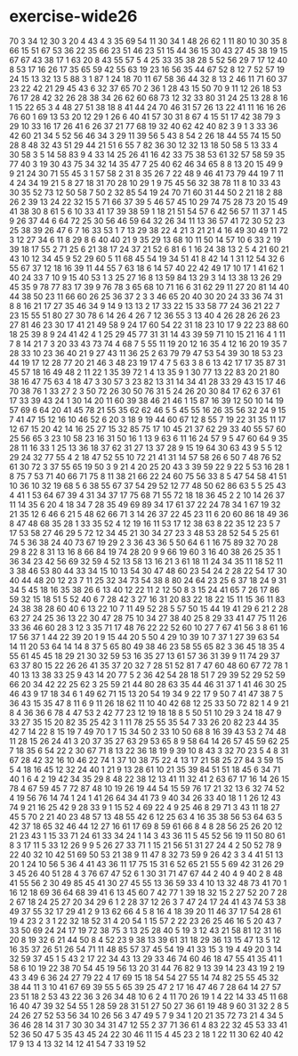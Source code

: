 # exercise-wide26
70
3
34
12
30
3
20
4
43
4
3
35
69
54
11
30
34
1
48
26
62
1
11
80
10
30
35
8
66
15
51
67
53
36
22
35
66
23
51
46
23
51
15
44
36
15
30
43
27
45
38
19
15
67
67
43
38
17
1
63
20
8
43
55
57
5
4
25
33
35
38
28
5
52
56
29
7
17
12
40
8
53
17
16
26
17
35
65
59
42
55
63
19
23
16
56
35
44
67
52
8
12
7
52
57
19
24
15
13
32
13
5
88
3
1
87
1
24
18
70
11
67
58
36
44
32
8
13
2
46
11
71
60
37
23
22
42
21
29
45
43
6
32
37
65
70
2
36
1
28
43
15
50
70
9
11
12
26
18
53
76
17
28
42
32
26
28
38
34
26
62
60
68
73
12
32
33
80
31
24
25
13
28
8
16
1
15
22
65
3
4
48
27
51
38
18
8
41
44
24
70
46
31
57
26
13
22
41
11
16
16
26
76
60
1
69
13
53
20
12
29
1
26
6
40
41
57
30
31
8
67
4
15
51
17
42
38
79
3
29
10
33
16
17
26
41
6
26
37
21
77
68
19
32
40
62
42
40
82
3
9
1
3
33
36
42
60
21
34
5
52
56
46
34
3
29
11
39
56
5
43
8
54
2
26
18
44
55
74
15
50
28
8
48
32
43
51
29
44
21
51
6
55
7
82
36
30
12
32
13
18
50
58
5
13
33
4
30
58
3
5
14
58
83
9
4
33
14
25
26
41
16
42
33
75
38
53
61
32
57
58
59
35
77
40
3
19
30
43
75
34
32
14
35
47
7
25
40
62
46
34
65
8
8
13
20
15
49
9
9
21
24
30
71
55
45
3
1
57
58
2
31
8
35
26
7
22
48
9
46
41
73
79
44
19
7
11
4
24
34
19
21
5
8
27
18
31
70
28
10
29
1
9
75
45
56
32
38
78
11
8
10
33
43
30
35
52
73
12
50
58
7
50
2
32
85
54
19
24
70
71
60
31
44
50
2
21
18
2
88
26
2
39
13
24
22
32
15
5
71
66
37
39
5
46
57
45
10
29
74
75
28
73
20
15
49
41
38
30
8
61
5
6
10
33
41
17
39
38
59
1
18
21
51
54
57
6
42
56
57
11
37
1
45
9
26
37
44
6
64
72
25
30
56
46
59
64
32
26
34
11
13
36
57
41
72
30
52
23
25
38
39
26
47
6
7
16
33
53
1
7
13
29
38
22
4
21
3
21
21
4
16
49
30
49
11
72
3
12
27
34
6
11
8
29
8
6
40
40
21
9
35
29
13
68
10
11
50
14
57
10
6
33
2
19
39
18
17
55
2
71
25
6
21
38
17
24
37
21
52
6
81
6
1
16
24
38
13
2
5
4
21
60
21
43
10
12
34
45
9
52
29
60
5
11
68
45
54
19
34
51
41
8
42
14
1
31
12
54
32
6
55
67
37
12
18
16
39
11
44
55
7
63
18
6
14
57
40
22
42
49
17
10
17
1
41
62
1
40
24
33
7
10
9
15
40
53
1
3
25
27
16
8
13
59
84
13
29
3
14
13
38
13
26
29
45
35
9
78
77
83
17
39
9
76
78
3
65
68
10
71
16
6
31
62
29
11
27
20
81
14
40
44
38
50
23
11
66
60
26
25
36
37
2
3
3
46
65
20
40
30
20
24
33
36
74
31
8
8
16
21
17
27
35
46
34
9
14
9
13
13
2
17
33
22
15
33
58
77
24
36
21
22
7
23
15
55
51
80
27
30
78
6
14
26
4
26
7
12
36
55
3
13
40
4
26
28
26
26
23
27
81
46
23
30
17
41
21
49
58
9
24
17
60
54
22
31
18
23
10
17
9
22
23
88
60
18
25
39
8
9
24
41
42
4
1
25
29
45
77
31
31
14
43
39
59
71
10
15
21
16
4
1
11
7
8
14
21
7
3
20
33
43
73
74
4
68
7
5
55
11
19
20
12
16
35
4
12
16
20
19
35
7
28
33
10
23
36
40
21
9
27
43
11
36
25
2
63
79
79
47
53
54
39
30
18
53
23
44
19
17
12
28
77
20
21
46
3
48
23
19
17
4
7
5
63
3
8
6
13
42
17
17
35
87
31
45
57
18
16
49
48
2
11
22
1
35
39
72
1
4
13
35
9
1
30
77
13
22
83
20
21
80
38
16
47
75
63
4
18
47
3
30
57
3
23
82
13
31
14
34
41
28
33
29
43
15
17
46
70
38
76
1
33
27
2
3
50
72
26
30
50
76
31
5
24
26
20
30
84
17
62
6
37
61
17
33
39
43
24
1
30
14
20
11
60
39
38
46
21
46
1
15
87
16
39
12
50
10
14
19
57
69
6
64
20
41
45
78
21
55
35
62
62
46
5
5
45
55
16
26
35
56
32
24
9
15
7
41
47
15
12
16
10
46
52
6
20
3
18
9
19
44
60
67
12
8
55
7
19
22
31
35
11
17
12
67
15
20
42
14
16
25
27
15
32
85
75
17
10
45
21
37
62
29
33
40
55
57
60
25
56
65
3
23
10
58
23
16
31
50
16
1
13
9
63
6
11
16
24
57
9
5
47
60
64
9
35
28
11
16
33
1
25
13
36
18
37
62
31
27
13
37
28
9
15
19
64
30
63
43
9
5
5
12
29
24
32
77
55
4
2
18
47
52
55
10
72
21
41
31
14
57
58
26
6
50
7
48
76
52
61
30
72
3
37
55
65
19
50
3
9
21
4
20
25
20
43
3
39
59
22
9
22
5
53
16
28
1
8
75
7
53
71
40
66
71
75
8
11
38
21
66
22
24
60
75
56
33
8
5
47
54
58
41
51
10
36
10
32
19
68
5
6
38
55
67
37
54
29
52
12
77
48
50
62
86
63
5
5
25
43
4
41
1
53
64
67
39
4
31
34
37
17
75
68
71
55
72
18
18
36
45
2
2
10
14
26
37
11
14
35
6
20
4
18
34
7
28
35
49
69
89
34
17
61
37
22
24
78
34
1
67
19
32
21
35
12
6
46
6
21
5
48
62
66
71
3
14
26
37
22
45
23
11
6
20
60
86
18
49
36
8
47
48
68
35
28
1
33
35
52
4
12
19
16
11
53
17
12
38
63
8
22
35
12
23
5
7
17
53
58
27
46
29
5
72
12
34
45
21
30
34
27
23
3
48
53
28
52
54
5
25
61
74
5
36
38
24
40
73
67
19
29
2
3
36
43
36
5
50
64
6
1
16
75
89
32
70
28
29
8
22
8
31
13
16
8
66
84
19
74
28
20
9
9
66
19
60
3
16
40
38
26
25
35
1
36
34
23
42
56
69
32
59
4
52
13
58
13
16
21
3
61
18
11
24
34
35
11
18
52
11
3
38
46
53
80
44
33
34
15
10
13
54
30
47
48
60
23
54
24
2
28
22
54
17
30
40
44
48
20
12
23
7
11
25
32
34
73
54
38
8
80
24
64
23
25
6
37
18
24
9
31
34
5
45
18
16
35
38
26
6
13
40
12
22
11
2
12
50
8
3
15
24
41
65
7
26
17
86
59
32
15
18
51
5
52
40
6
7
28
42
3
27
16
31
20
83
22
18
22
15
11
15
36
11
83
24
38
38
28
60
40
6
13
22
10
7
11
49
52
28
5
57
50
15
44
19
41
29
6
21
2
28
63
27
24
25
36
13
22
30
47
28
75
10
34
27
38
40
25
8
29
33
41
47
75
11
26
33
36
46
60
28
3
12
3
35
71
17
48
76
22
22
52
60
10
27
7
67
41
56
3
8
61
16
17
56
37
1
44
22
39
20
1
9
15
44
20
5
50
4
29
10
39
10
7
37
1
27
39
63
54
14
11
20
53
64
14
14
8
37
5
65
80
49
38
46
23
58
55
65
82
3
36
45
18
35
4
55
61
45
45
18
29
21
30
32
59
53
16
35
27
13
61
57
36
31
39
9
11
74
29
37
63
37
80
15
22
26
26
41
35
37
20
32
7
28
51
52
81
7
47
60
48
60
67
72
78
1
40
13
13
38
33
25
9
43
14
20
77
5
2
36
42
54
28
18
51
7
29
39
52
29
52
59
66
20
34
42
22
25
62
3
25
59
21
44
80
28
63
35
44
46
31
37
1
41
46
30
25
46
43
9
17
18
34
6
1
49
62
71
15
13
20
54
19
34
9
22
17
9
50
7
41
47
38
7
5
36
43
15
35
47
8
11
6
9
11
26
18
62
11
10
40
42
68
12
25
33
50
72
82
1
4
9
21
8
4
36
36
6
78
4
47
53
2
42
77
23
12
19
18
18
8
5
50
51
10
29
3
24
18
47
9
33
27
35
15
20
82
35
25
42
3
1
11
78
25
55
35
54
7
33
26
20
82
23
44
35
42
7
14
22
8
15
19
7
49
70
1
7
15
34
50
2
33
10
50
68
8
16
39
43
53
2
74
48
11
28
15
26
24
41
3
20
37
35
27
63
29
53
65
8
9
58
64
14
26
57
45
59
62
25
7
18
35
6
54
22
2
30
67
71
8
13
22
36
18
19
9
39
10
8
43
3
32
70
23
5
4
8
31
67
28
42
32
16
10
46
22
74
1
37
10
38
75
22
4
13
17
21
58
25
27
84
3
59
15
5
4
18
16
45
12
32
24
40
1
21
9
13
28
61
10
21
35
39
84
51
51
18
45
6
34
71
40
1
6
4
2
19
42
34
35
29
8
48
22
38
12
13
41
11
32
41
2
63
67
17
16
14
26
15
78
4
67
59
45
7
72
87
48
10
19
26
19
44
54
15
59
76
17
21
32
13
6
32
74
52
4
19
56
76
14
74
1
24
1
41
26
64
34
41
73
9
40
34
26
33
40
18
1
1
26
12
43
74
9
21
16
25
42
9
28
33
9
1
15
52
4
69
22
4
9
25
46
8
29
71
3
43
11
18
27
45
5
70
2
21
40
23
48
57
13
48
55
42
6
12
25
63
4
16
35
38
56
53
64
63
5
42
37
18
65
32
46
44
12
27
16
61
17
69
8
59
61
66
8
4
8
28
56
25
26
20
12
21
23
43
1
15
33
71
24
61
33
34
24
1
14
3
43
36
11
5
45
52
56
19
11
50
80
61
8
3
17
11
5
33
12
26
9
9
5
26
27
33
71
1
15
21
56
51
31
27
24
4
2
50
52
78
9
22
40
32
10
42
51
69
50
53
21
38
9
11
47
8
32
73
59
9
26
42
3
3
4
41
51
13
20
1
24
10
56
5
36
4
41
43
36
11
17
75
15
31
6
52
65
21
55
5
69
42
31
26
29
3
45
26
40
51
28
4
3
76
67
47
52
6
1
30
31
71
47
67
44
2
40
4
9
40
2
8
48
41
55
56
2
30
49
85
45
41
30
27
45
55
13
36
59
33
4
10
13
32
48
73
41
70
1
16
12
18
69
36
64
68
39
41
6
13
45
60
7
42
77
1
39
18
32
15
2
27
52
20
7
28
2
67
18
24
25
27
20
34
29
6
1
2
28
37
12
26
3
7
47
24
17
24
41
43
74
53
38
49
37
55
32
17
29
41
2
9
13
62
66
4
5
8
16
4
18
39
20
11
46
37
17
54
28
61
19
4
23
2
3
1
22
32
18
52
31
4
20
54
1
15
57
2
22
23
26
25
46
16
5
20
43
7
33
50
69
24
24
17
19
72
38
75
3
13
25
28
40
5
19
3
12
43
21
58
81
12
31
16
20
8
19
32
6
21
44
50
8
4
52
23
9
38
13
39
61
31
18
29
36
13
15
47
13
5
12
16
35
37
26
51
26
54
71
11
48
85
57
37
45
54
19
41
33
15
3
19
4
49
20
3
14
32
59
37
45
1
5
43
2
17
22
34
43
13
29
33
46
74
60
46
18
47
55
41
35
41
1
58
6
10
19
22
38
70
54
45
19
56
13
20
31
44
76
82
9
13
39
14
23
43
19
2
19
43
3
49
6
36
24
27
79
22
4
17
69
15
18
54
54
27
55
14
74
82
25
55
45
32
38
44
11
3
10
41
67
69
39
55
5
65
39
25
47
2
17
16
47
46
7
28
64
14
27
57
23
51
18
2
53
43
22
36
3
26
34
48
10
6
2
4
11
70
26
19
1
4
22
14
33
45
11
68
16
40
47
39
32
54
55
1
28
59
28
31
51
27
50
27
36
61
19
48
9
60
31
32
2
8
5
24
26
27
52
53
56
34
10
26
56
3
47
49
5
7
9
34
1
20
21
35
72
73
21
4
34
5
36
46
28
14
31
7
30
30
34
31
47
12
55
2
37
71
36
61
4
83
22
32
45
53
33
41
52
36
50
47
5
35
43
45
24
22
30
46
11
15
4
45
23
2
18
1
22
11
30
62
40
42
17
9
13
4
13
32
14
12
41
54
7
33
19
52
